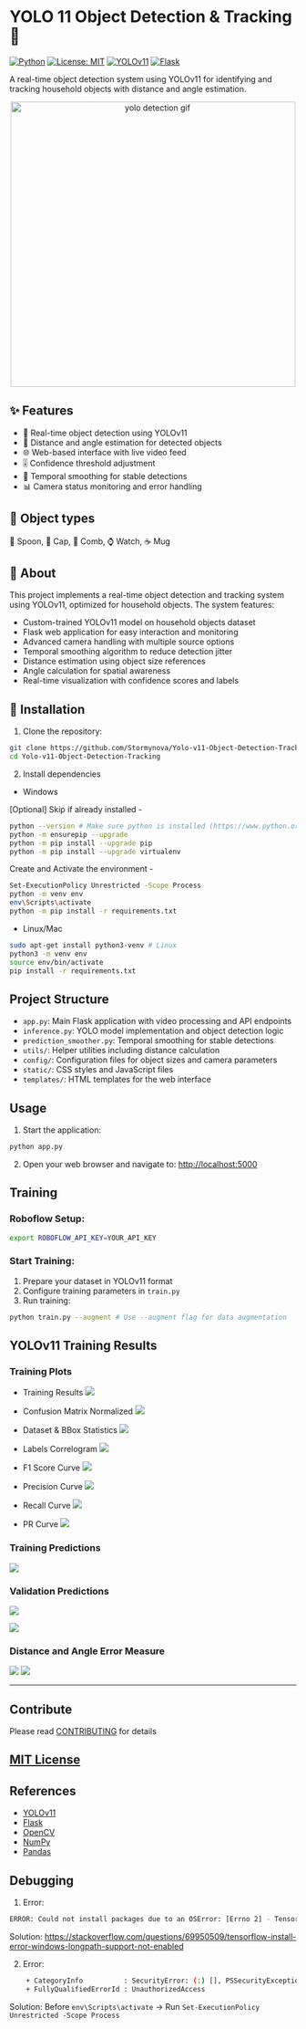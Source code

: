 # YOLO 11 Object Detection & Tracking 🎯
[![Python](https://img.shields.io/badge/python-v3.8+-blue.svg)](https://www.python.org/)
[![License: MIT](https://img.shields.io/badge/License-MIT-yellow.svg)](https://opensource.org/licenses/MIT)
[![YOLOv11](https://img.shields.io/badge/YOLO-v11-darkgreen.svg)](https://github.com/ultralytics/ultralytics)
[![Flask](https://img.shields.io/badge/flask-%23000.svg?logo=flask&logoColor=white)](https://flask.palletsprojects.com/)

A real-time object detection system using YOLOv11 for identifying and tracking household objects with distance and angle estimation.

<center><img src="./assets/cover.gif" alt="yolo detection gif" width="500"></center>

## ✨ Features

- 🎥 Real-time object detection using YOLOv11
- 📏 Distance and angle estimation for detected objects  
- 🌐 Web-based interface with live video feed
- 🎚️ Confidence threshold adjustment
- 🔄 Temporal smoothing for stable detections
- 📊 Camera status monitoring and error handling

## 🎯 Object types
🥄 Spoon, 🧢 Cap, 📏 Comb, ⌚ Watch, ☕ Mug

## 📖 About
This project implements a real-time object detection and tracking system using YOLOv11, optimized for household objects. The system features:

- Custom-trained YOLOv11 model on household objects dataset
- Flask web application for easy interaction and monitoring
- Advanced camera handling with multiple source options
- Temporal smoothing algorithm to reduce detection jitter
- Distance estimation using object size references
- Angle calculation for spatial awareness
- Real-time visualization with confidence scores and labels

## 🚀 Installation

1. Clone the repository: 
```bash
git clone https://github.com/Stormynova/Yolo-v11-Object-Detection-Tracking.git
cd Yolo-v11-Object-Detection-Tracking
``` 

2. Install dependencies
- Windows

[Optional] Skip if already installed -
```bash
python --version # Make sure python is installed (https://www.python.org/downloads/release/python-3100/)
python -m ensurepip --upgrade
python -m pip install --upgrade pip
python -m pip install --upgrade virtualenv
```
Create and Activate the environment - 
```bash
Set-ExecutionPolicy Unrestricted -Scope Process
python -m venv env
env\Scripts\activate
python -m pip install -r requirements.txt 
```
 
- Linux/Mac
```bash
sudo apt-get install python3-venv # Linux
python3 -m venv env
source env/bin/activate
pip install -r requirements.txt
```

## Project Structure

- `app.py`: Main Flask application with video processing and API endpoints
- `inference.py`: YOLO model implementation and object detection logic
- `prediction_smoother.py`: Temporal smoothing for stable detections
- `utils/`: Helper utilities including distance calculation
- `config/`: Configuration files for object sizes and camera parameters
- `static/`: CSS styles and JavaScript files
- `templates/`: HTML templates for the web interface

## Usage
1. Start the application:
```bash 
python app.py
```

2. Open your web browser and navigate to:
[http://localhost:5000](http://localhost:5000)

## Training

### Roboflow Setup:
```bash
export ROBOFLOW_API_KEY=YOUR_API_KEY
```

### Start Training:

1. Prepare your dataset in YOLOv11 format
2. Configure training parameters in `train.py`
3. Run training:

```bash
python train.py --augment # Use --augment flag for data augmentation
```

## YOLOv11 Training Results
### Training Plots

- Training Results
![](./runs/detect/household_objects-batch32-v11-alldata_e200/results.png)

- Confusion Matrix Normalized
![](./runs/detect/household_objects-batch32-v11-alldata_e200/confusion_matrix_normalized.png)

- Dataset & BBox Statistics
![](./runs/detect/household_objects-batch32-v11-alldata_e200/labels.jpg)

- Labels Correlogram
![](./runs/detect/household_objects-batch32-v11-alldata_e200/labels_correlogram.jpg)

- F1 Score Curve
![](./runs/detect/household_objects-batch32-v11-alldata_e200/F1_curve.png)

- Precision Curve
![](./runs/detect/household_objects-batch32-v11-alldata_e200/P_curve.png)

- Recall Curve
![](./runs/detect/household_objects-batch32-v11-alldata_e200/R_curve.png)

- PR Curve
![](./runs/detect/household_objects-batch32-v11-alldata_e200/PR_curve.png)

### Training Predictions
![](./runs/detect/household_objects-batch32-v11-alldata_e200/train_batch0.jpg)

### Validation Predictions
![](./runs/detect/household_objects-batch32-v11-alldata_e200/val_batch1_pred.jpg)

![](./runs/detect/household_objects-batch32-v11-alldata_e200/val_batch0_pred.jpg)


### Distance and Angle Error Measure
![](./assets/distance.png)
![](./assets/angle.png)

---
## Contribute
Please read [CONTRIBUTING](./CONTRIBUTING) for details
## [MIT License](./LICENSE)

## References
- [YOLOv11](https://github.com/ultralytics/yolov5)
- [Flask](https://flask.palletsprojects.com/)
- [OpenCV](https://opencv.org/)
- [NumPy](https://numpy.org/)
- [Pandas](https://pandas.pydata.org/)


## Debugging

1. Error: 
```bash
ERROR: Could not install packages due to an OSError: [Errno 2] - Tensorflow install error Windows longpath support not enabled
```
Solution: https://stackoverflow.com/questions/69950509/tensorflow-install-error-windows-longpath-support-not-enabled

2. Error: 
```bash
    + CategoryInfo          : SecurityError: (:) [], PSSecurityException
    + FullyQualifiedErrorId : UnauthorizedAccess
```
Solution: Before `env\Scripts\activate` -> Run `Set-ExecutionPolicy Unrestricted -Scope Process`
